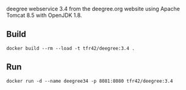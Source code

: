 deegree webservice 3.4 from the deegree.org website using Apache Tomcat 8.5 with OpenJDK 1.8.

## Build
    docker build --rm --load -t tfr42/deegree:3.4 .

## Run
    docker run -d --name deegree34 -p 8081:8080 tfr42/deegree:3.4